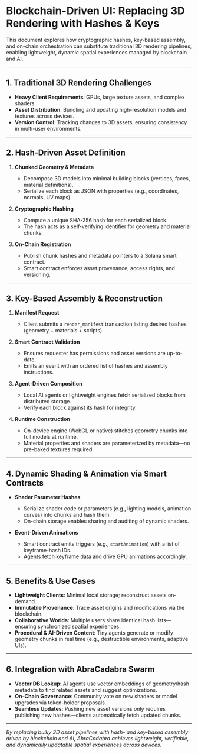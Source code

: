 # Blockchain-Driven UI: Replacing 3D Rendering with Hashes & Keys

This document explores how cryptographic hashes, key-based assembly, and on-chain orchestration can substitute traditional 3D rendering pipelines, enabling lightweight, dynamic spatial experiences managed by blockchain and AI.

---

## 1. Traditional 3D Rendering Challenges

- **Heavy Client Requirements**: GPUs, large texture assets, and complex shaders.  
- **Asset Distribution**: Bundling and updating high-resolution models and textures across devices.  
- **Version Control**: Tracking changes to 3D assets, ensuring consistency in multi-user environments.

---

## 2. Hash-Driven Asset Definition

1. **Chunked Geometry & Metadata**  
   - Decompose 3D models into minimal building blocks (vertices, faces, material definitions).  
   - Serialize each block as JSON with properties (e.g., coordinates, normals, UV maps).

2. **Cryptographic Hashing**  
   - Compute a unique SHA-256 hash for each serialized block.  
   - The hash acts as a self-verifying identifier for geometry and material chunks.

3. **On-Chain Registration**  
   - Publish chunk hashes and metadata pointers to a Solana smart contract.  
   - Smart contract enforces asset provenance, access rights, and versioning.

---

## 3. Key-Based Assembly & Reconstruction

1. **Manifest Request**  
   - Client submits a `render_manifest` transaction listing desired hashes (geometry + materials + scripts).

2. **Smart Contract Validation**  
   - Ensures requester has permissions and asset versions are up-to-date.  
   - Emits an event with an ordered list of hashes and assembly instructions.

3. **Agent-Driven Composition**  
   - Local AI agents or lightweight engines fetch serialized blocks from distributed storage.  
   - Verify each block against its hash for integrity.

4. **Runtime Construction**  
   - On-device engine (WebGL or native) stitches geometry chunks into full models at runtime.  
   - Material properties and shaders are parameterized by metadata—no pre-baked textures required.

---

## 4. Dynamic Shading & Animation via Smart Contracts

- **Shader Parameter Hashes**  
  - Serialize shader code or parameters (e.g., lighting models, animation curves) into chunks and hash them.  
  - On-chain storage enables sharing and auditing of dynamic shaders.

- **Event-Driven Animations**  
  
  - Smart contract emits triggers (e.g., `startAnimation`) with a list of keyframe-hash IDs.  
  - Agents fetch keyframe data and drive GPU animations accordingly.

---

## 5. Benefits & Use Cases

- **Lightweight Clients**: Minimal local storage; reconstruct assets on-demand.  
- **Immutable Provenance**: Trace asset origins and modifications via the blockchain.  
- **Collaborative Worlds**: Multiple users share identical hash lists—ensuring synchronized spatial experiences.  
- **Procedural & AI-Driven Content**: Tiny agents generate or modify geometry chunks in real time (e.g., destructible environments, adaptive UIs).

---

## 6. Integration with AbraCadabra Swarm

- **Vector DB Lookup**: AI agents use vector embeddings of geometry/hash metadata to find related assets and suggest optimizations.  
- **On-Chain Governance**: Community vote on new shaders or model upgrades via token-holder proposals.  
- **Seamless Updates**: Pushing new asset versions only requires publishing new hashes—clients automatically fetch updated chunks.

---

*By replacing bulky 3D asset pipelines with hash- and key-based assembly driven by blockchain and AI, AbraCadabra achieves lightweight, verifiable, and dynamically updatable spatial experiences across devices.*

